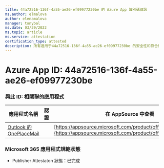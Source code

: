 ```yaml
---
title: 44a72516-136f-4a55-ae26-ef09977230be 的 Azure App 識別碼資訊
ms.author: elmalova
author: elenamalova
manager: tonybal
ms.date: 03/29/2022
ms.topic: article
ms.service: attestation
certification_type: attested
description: 所有適用于44a72516-136f-4a55-ae26-ef09977230be 的安全性和符合性資訊資訊。
---
```

# <a name="azure-app-id-44a72516-136f-4a55-ae26-ef09977230be"></a>Azure App ID: 44a72516-136f-4a55-ae26-ef09977230be


### <a name="apps-associated-with-this-id"></a>與此 ID: 相關聯的應用程式
| **應用程式名稱** | **認證** | **在 AppSource 中查看** |
|--------------|---------------|-----------------------|
| [Outlook 的 OnePlaceMail](../forward/WA104380723.md) |  | [https://appsource.microsoft.com/product/office/WA104380723](https://appsource.microsoft.com/product/office/WA104380723) |

### <a name="microsoft-365-app-compliance-status"></a>Microsoft 365 應用程式規範狀態
- Publisher Attestaton 狀態：已完成
